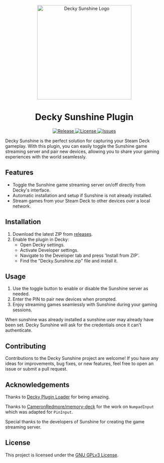 <div align="center">
  <img height="300px" width="auto" src="https://github.com/s0t7x/decky-sunshine/assets/11461553/bb174ec3-b6d4-499b-8eeb-43a0664b3f47" alt="Decky Sunshine Logo" />
  <h1>Decky Sunshine Plugin</h1>
  <p>
    <a href="https://github.com/s0t7x/decky-sunshine/releases/latest" target="_blank">
      <img src="https://img.shields.io/github/v/release/s0t7x/decky-sunshine?style=flat-square&include_prereleases&logo=github" alt="Release" />
    </a>
    <a href="https://github.com/s0t7x/decky-sunshine/blob/main/LICENSE" target="_blank">
      <img src="https://img.shields.io/github/license/s0t7x/decky-sunshine?style=flat-square" alt="License" />
    </a>
    <a href="https://github.com/s0t7x/decky-sunshine/issues" target="_blank">
      <img src="https://img.shields.io/github/issues/s0t7x/decky-sunshine?style=flat-square" alt="Issues" />
    </a>
  </p>
</div>

Decky Sunshine is the perfect solution for capturing your Steam Deck gameplay. With this plugin, you can easily toggle the Sunshine game streaming server and pair new devices, allowing you to share your gaming experiences with the world seamlessly.

## Features

- Toggle the Sunshine game streaming server on/off directly from Decky's interface.
- Automatic installation and setup if Sunshine is not already installed.
- Stream games from your Steam Deck to other devices over a local network.

## Installation

1. Download the latest ZIP from [releases](https://github.com/s0t7x/decky-sunshine/releases/latest).
2. Enable the plugin in Decky:
   - Open Decky settings.
   - Activate Developer settings.
   - Navigate to the Developer tab and press 'Install from ZIP'.
   - Find the "Decky.Sunshine.zip" file and install it.

## Usage

1. Use the toggle button to enable or disable the Sunshine server as needed.
2. Enter the PIN to pair new devices when prompted.
3. Enjoy streaming games seamlessly with Sunshine during your gaming sessions.

When sunshine was already installed a sunshine user may already have been set.
Decky Sunshine will ask for the credentials once it can't authenticate.

## Contributing

Contributions to the Decky Sunshine project are welcome! If you have any ideas for improvements, bug fixes, or new features, feel free to open an issue or submit a pull request.

## Acknowledgements

Thanks to [Decky Plugin Loader](https://decky.xyz/) for being amazing.

Thanks to [CameronRedmore/memory-deck](https://github.com/CameronRedmore/memory-deck) for the work on `NumpadInput` which was adapted for `PinInput`.

Special thanks to the developers of Sunshine for creating the game streaming server.

## License

This project is licensed under the [GNU GPLv3 License](https://github.com/s0t7x/decky-sunshine/blob/main/LICENSE).
